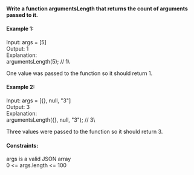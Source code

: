 #### Write a function argumentsLength that returns the count of arguments passed to it.

#### Example 1:

Input: args = [5]\
Output: 1\
Explanation:\
argumentsLength(5); // 1\

One value was passed to the function so it should return 1.

#### Example 2:

Input: args = [{}, null, "3"]\
Output: 3\
Explanation: \
argumentsLength({}, null, "3"); // 3\

Three values were passed to the function so it should return 3.

#### Constraints:

args is a valid JSON array\
0 <= args.length <= 100
